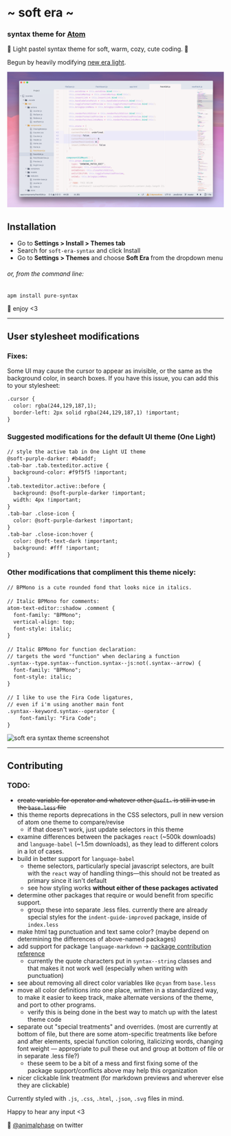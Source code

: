 # \~ soft era \~

### syntax theme for [Atom](https://atom.io/)

🌸 Light pastel syntax theme for soft, warm, cozy, cute coding. 🌱

Begun by heavily modifying [new era light](https://github.com/juanmnl/new-era-light-syntax-theme).

![soft era syntax theme screenshot](screenshot.png)

## Installation

- Go to **Settings > Install > Themes tab**
- Search for `soft-era-syntax` and click Install
- Go to **Settings > Themes** and choose **Soft Era** from the dropdown menu

###### or, from the command line:

```apm install pure-syntax```


💾 enjoy <3

---

## User stylesheet modifications

### Fixes:

Some UI may cause the cursor to appear as invisible, or the same as the background color, in search boxes. If you have this issue, you can add this to your stylesheet:

```
.cursor {
  color: rgba(244,129,187,1);
  border-left: 2px solid rgba(244,129,187,1) !important;
}
```

### Suggested modifications for the default UI theme (One Light)

```
// style the active tab in One Light UI theme
@soft-purple-darker: #b4addf;
.tab-bar .tab.texteditor.active {
  background-color: #f9f5f5 !important;
}
.tab.texteditor.active::before {
  background: @soft-purple-darker !important;
  width: 4px !important;
}
.tab-bar .close-icon {
  color: @soft-purple-darkest !important;
}
.tab-bar .close-icon:hover {
  color: @soft-text-dark !important;
  background: #fff !important;
}
```

### Other modifications that compliment this theme nicely:

```
// BPMono is a cute rounded fond that looks nice in italics.

// Italic BPMono for comments:
atom-text-editor::shadow .comment {
  font-family: "BPMono";
  vertical-align: top;
  font-style: italic;
}

// Italic BPMono for function declaration:
// targets the word "function" when declaring a function
.syntax--type.syntax--function.syntax--js:not(.syntax--arrow) {
  font-family: "BPMono";
  font-style: italic;
}

// I like to use the Fira Code ligatures,
// even if i'm using another main font
.syntax--keyword.syntax--operator {
    font-family: "Fira Code";
}
```

![soft era syntax theme screenshot](screenshot2.png)

---

## Contributing

### TODO:
- ~~create variable for operator and whatever other `@soft-` is still in use in the `base.less` file~~
- this theme reports deprecations in the CSS selectors, pull in new version of atom one theme to compare/revise
  - if that doesn't work, just update selectors in this theme
- examine differences between the packages `react` (~500k downloads) and `language-babel` (~1.5m downloads), as they lead to different colors in a lot of cases.
- build in better support for  `language-babel`
  - theme selectors, particularly special javascript selectors, are built with the `react` way of handling things—this should not be treated as primary since it isn't default
  - see how styling works **without either of these packages activated**
- determine other packages that require or would benefit from specific support.
  - group these into separate .less files. currently there are already special styles for the `indent-guide-improved` package, inside of `index.less`
- make html tag punctuation and text same color? (maybe depend on determining the differences of above-named packages)
- add support for package `language-markdown` -> [package contribution reference](https://github.com/burodepeper/language-markdown/blob/master/CONTRIBUTING.md#syntax-theme-support)
  - currently the quote characters put in `syntax--string` classes and that makes it not work well (especially when writing with punctuation)
- see about removing all direct color variables like `@cyan` from `base.less`
- move all color definitions into one place, written in a standardized way, to make it easier to keep track, make alternate versions of the theme, and port to other programs.
  - verify this is being done in the best way to match up with the latest theme code
- separate out "special treatments" and overrides. (most are currently at bottom of file, but there are some atom-specific treatments like before and after elements, special function coloring, italicizing words, changing font weight — appropriate to pull these out and group at bottom of file or in separate .less file?)
  - these seem to be a bit of a mess and first fixing some of the package support/conflicts above may help this organization
- nicer clickable link treatment (for markdown previews and wherever else they are clickable)

Currently styled with `.js`, `.css`, `.html`, `.json`, `.svg` files in mind.

Happy to hear any input <3

💖 [@animalphase](https://twitter.com/animalphase) on twitter
